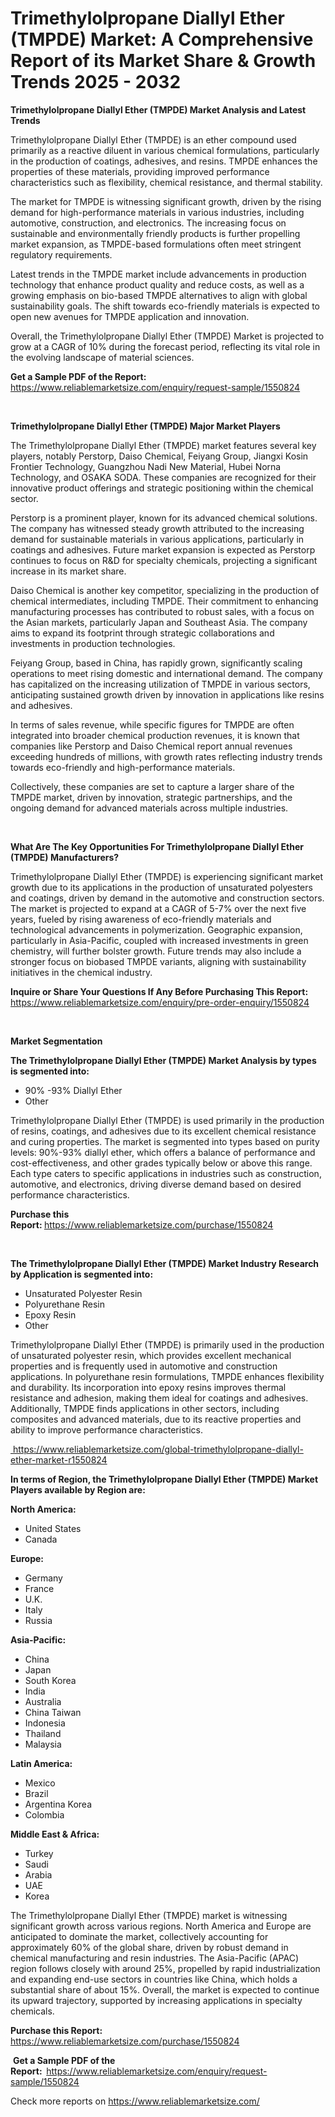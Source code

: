 <p><h1>Trimethylolpropane Diallyl Ether (TMPDE) Market: A Comprehensive Report of its Market Share & Growth Trends 2025 - 2032</h1></p><p><strong>Trimethylolpropane Diallyl Ether (TMPDE) Market Analysis and Latest Trends</strong></p>
<p><p>Trimethylolpropane Diallyl Ether (TMPDE) is an ether compound used primarily as a reactive diluent in various chemical formulations, particularly in the production of coatings, adhesives, and resins. TMPDE enhances the properties of these materials, providing improved performance characteristics such as flexibility, chemical resistance, and thermal stability.</p><p>The market for TMPDE is witnessing significant growth, driven by the rising demand for high-performance materials in various industries, including automotive, construction, and electronics. The increasing focus on sustainable and environmentally friendly products is further propelling market expansion, as TMPDE-based formulations often meet stringent regulatory requirements.</p><p>Latest trends in the TMPDE market include advancements in production technology that enhance product quality and reduce costs, as well as a growing emphasis on bio-based TMPDE alternatives to align with global sustainability goals. The shift towards eco-friendly materials is expected to open new avenues for TMPDE application and innovation.</p><p>Overall, the Trimethylolpropane Diallyl Ether (TMPDE) Market is projected to grow at a CAGR of 10% during the forecast period, reflecting its vital role in the evolving landscape of material sciences.</p></p>
<p><strong>Get a Sample PDF of the Report:&nbsp;</strong> <a href="https://www.reliablemarketsize.com/enquiry/request-sample/1550824?utm_campaign=3194&utm_medium=2&utm_source=Github&utm_content=ia&utm_term=02042025&utm_id=trimethylolpropane-diallyl-ether-tmpde">https://www.reliablemarketsize.com/enquiry/request-sample/1550824</a></p>
<p>&nbsp;</p>
<p><strong>Trimethylolpropane Diallyl Ether (TMPDE) Major Market Players</strong></p>
<p><p>The Trimethylolpropane Diallyl Ether (TMPDE) market features several key players, notably Perstorp, Daiso Chemical, Feiyang Group, Jiangxi Kosin Frontier Technology, Guangzhou Nadi New Material, Hubei Norna Technology, and OSAKA SODA. These companies are recognized for their innovative product offerings and strategic positioning within the chemical sector.</p><p>Perstorp is a prominent player, known for its advanced chemical solutions. The company has witnessed steady growth attributed to the increasing demand for sustainable materials in various applications, particularly in coatings and adhesives. Future market expansion is expected as Perstorp continues to focus on R&D for specialty chemicals, projecting a significant increase in its market share.</p><p>Daiso Chemical is another key competitor, specializing in the production of chemical intermediates, including TMPDE. Their commitment to enhancing manufacturing processes has contributed to robust sales, with a focus on the Asian markets, particularly Japan and Southeast Asia. The company aims to expand its footprint through strategic collaborations and investments in production technologies.</p><p>Feiyang Group, based in China, has rapidly grown, significantly scaling operations to meet rising domestic and international demand. The company has capitalized on the increasing utilization of TMPDE in various sectors, anticipating sustained growth driven by innovation in applications like resins and adhesives.</p><p>In terms of sales revenue, while specific figures for TMPDE are often integrated into broader chemical production revenues, it is known that companies like Perstorp and Daiso Chemical report annual revenues exceeding hundreds of millions, with growth rates reflecting industry trends towards eco-friendly and high-performance materials.</p><p>Collectively, these companies are set to capture a larger share of the TMPDE market, driven by innovation, strategic partnerships, and the ongoing demand for advanced materials across multiple industries.</p></p>
<p>&nbsp;</p>
<p><strong>What Are The Key Opportunities For Trimethylolpropane Diallyl Ether (TMPDE) Manufacturers?</strong></p>
<p><p>Trimethylolpropane Diallyl Ether (TMPDE) is experiencing significant market growth due to its applications in the production of unsaturated polyesters and coatings, driven by demand in the automotive and construction sectors. The market is projected to expand at a CAGR of 5-7% over the next five years, fueled by rising awareness of eco-friendly materials and technological advancements in polymerization. Geographic expansion, particularly in Asia-Pacific, coupled with increased investments in green chemistry, will further bolster growth. Future trends may also include a stronger focus on biobased TMPDE variants, aligning with sustainability initiatives in the chemical industry.</p></p>
<p><strong>Inquire or Share Your Questions If Any Before Purchasing This Report:</strong> <a href="https://www.reliablemarketsize.com/enquiry/pre-order-enquiry/1550824?utm_campaign=3194&utm_medium=2&utm_source=Github&utm_content=ia&utm_term=02042025&utm_id=trimethylolpropane-diallyl-ether-tmpde">https://www.reliablemarketsize.com/enquiry/pre-order-enquiry/1550824</a></p>
<p>&nbsp;</p>
<p><strong>Market Segmentation</strong></p>
<p><strong>The Trimethylolpropane Diallyl Ether (TMPDE) Market Analysis by types is segmented into:</strong></p>
<p><ul><li>90% -93% Diallyl Ether</li><li>Other</li></ul></p>
<p><p>Trimethylolpropane Diallyl Ether (TMPDE) is used primarily in the production of resins, coatings, and adhesives due to its excellent chemical resistance and curing properties. The market is segmented into types based on purity levels: 90%-93% diallyl ether, which offers a balance of performance and cost-effectiveness, and other grades typically below or above this range. Each type caters to specific applications in industries such as construction, automotive, and electronics, driving diverse demand based on desired performance characteristics.</p></p>
<p><strong>Purchase this Report:&nbsp;</strong><a href="https://www.reliablemarketsize.com/purchase/1550824?utm_campaign=3194&utm_medium=2&utm_source=Github&utm_content=ia&utm_term=02042025&utm_id=trimethylolpropane-diallyl-ether-tmpde">https://www.reliablemarketsize.com/purchase/1550824</a></p>
<p>&nbsp;</p>
<p><strong>The Trimethylolpropane Diallyl Ether (TMPDE) Market Industry Research by Application is segmented into:</strong></p>
<p><ul><li>Unsaturated Polyester Resin</li><li>Polyurethane Resin</li><li>Epoxy Resin</li><li>Other</li></ul></p>
<p><p>Trimethylolpropane Diallyl Ether (TMPDE) is primarily used in the production of unsaturated polyester resin, which provides excellent mechanical properties and is frequently used in automotive and construction applications. In polyurethane resin formulations, TMPDE enhances flexibility and durability. Its incorporation into epoxy resins improves thermal resistance and adhesion, making them ideal for coatings and adhesives. Additionally, TMPDE finds applications in other sectors, including composites and advanced materials, due to its reactive properties and ability to improve performance characteristics.</p></p>
<p><a href="https://www.reliablemarketsize.com/global-trimethylolpropane-diallyl-ether-market-r1550824?utm_campaign=3194&utm_medium=2&utm_source=Github&utm_content=ia&utm_term=02042025&utm_id=trimethylolpropane-diallyl-ether-tmpde">&nbsp;https://www.reliablemarketsize.com/global-trimethylolpropane-diallyl-ether-market-r1550824</a></p>
<p><strong>In terms of Region, the Trimethylolpropane Diallyl Ether (TMPDE) Market Players available by Region are:</strong></p>
<p>
    <p> <strong> North America: </strong>
        <ul>
            <li>United States</li>
            <li>Canada</li>
        </ul>
        </p> 
    <p> <strong> Europe: </strong>
        <ul>
            <li>Germany</li>
            <li>France</li>
            <li>U.K.</li>
            <li>Italy</li>
            <li>Russia</li>
        </ul>
        </p> 
    <p> <strong> Asia-Pacific: </strong>
        <ul>
            <li>China</li>
            <li>Japan</li>
            <li>South Korea</li>
            <li>India</li>
            <li>Australia</li>
            <li>China Taiwan</li>
            <li>Indonesia</li>
            <li>Thailand</li>
            <li>Malaysia</li>
        </ul>
        </p> 
    <p> <strong> Latin America: </strong>
        <ul>
            <li>Mexico</li>
            <li>Brazil</li>
            <li>Argentina Korea</li>
            <li>Colombia</li>
        </ul>
        </p> 
    <p> <strong> Middle East & Africa: </strong>
        <ul>
            <li>Turkey</li>
            <li>Saudi</li>
            <li>Arabia</li>
            <li>UAE</li>
            <li>Korea</li>
        </ul>
    </p>
    </p>
<p><p>The Trimethylolpropane Diallyl Ether (TMPDE) market is witnessing significant growth across various regions. North America and Europe are anticipated to dominate the market, collectively accounting for approximately 60% of the global share, driven by robust demand in chemical manufacturing and resin industries. The Asia-Pacific (APAC) region follows closely with around 25%, propelled by rapid industrialization and expanding end-use sectors in countries like China, which holds a substantial share of about 15%. Overall, the market is expected to continue its upward trajectory, supported by increasing applications in specialty chemicals.</p></p>
<p><strong>Purchase this Report: </strong><a href="https://www.reliablemarketsize.com/purchase/1550824?utm_campaign=3194&utm_medium=2&utm_source=Github&utm_content=ia&utm_term=02042025&utm_id=trimethylolpropane-diallyl-ether-tmpde">https://www.reliablemarketsize.com/purchase/1550824</a></p>
<p>&nbsp;<strong>Get a Sample PDF of the Report:&nbsp;&nbsp;</strong><a href="https://www.reliablemarketsize.com/enquiry/request-sample/1550824?utm_campaign=3194&utm_medium=2&utm_source=Github&utm_content=ia&utm_term=02042025&utm_id=trimethylolpropane-diallyl-ether-tmpde">https://www.reliablemarketsize.com/enquiry/request-sample/1550824</a></p>
<p><strong></strong></p>
<p>Check more reports on <a href="https://www.reliablemarketsize.com/?utm_campaign=3194&utm_medium=2&utm_source=Github&utm_content=ia&utm_term=02042025&utm_id=trimethylolpropane-diallyl-ether-tmpde">https://www.reliablemarketsize.com/</a></p>